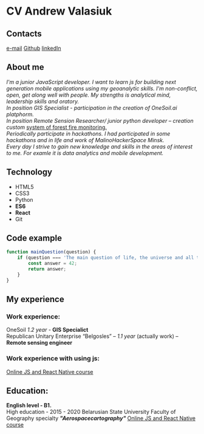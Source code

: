 # CV Andrew Valasiuk 

## Contacts
[e-mail](frolui29@gmail.com)     [Github](https://github.com/frolui)      [linkedIn](https://www.linkedin.com/in/andrevolosyuk)

## About me
_I'm a junior JavaScript developer. I want to learn js for building next generation mobile applications using my geoanalytic skills._
_I'm non-conflict, open, get along well with people. My strengths is analytical mind, leadership skills and oratory._\
_In position GIS Specialist - participation in the creation of OneSoil.ai platphorm._\
_In position Remote Sension Researcher/ junior python developer – creation custom_ [system of forest fire monitoring.](https://github.com/frolui/using-eo-learn-in-remote-sensing-/tree/master/v_0_6_0)\
_Periodically participate in hackathons. I had participated in some hackathons and in life and work of MalinoHackerSpace Minsk._\
_Every day I strive to gain new knowledge and skills in the areas of interest to me. For examle it is data analytics and mobile development._

## Technology
* HTML5
* CSS3
* Python
* __ES6__
* __React__
* Git

## Code example

```javascript
function mainQuestion(question) {
    if (question === 'The main question of life, the universe and all that') {
        const answer = 42;
        return answer;
    }
}

```

## My experience
### Work experience:
OneSoil *1.2 year* - **GIS Specialict**\
Republican Unitary Enterprise “Belgosles” – *1.1 year* (actually work) – **Remote sensing engineer**
### Work experience with using js:
[Online JS and React Native course](https://www.udemy.com/share/10208oAEESeFdWRn0D/)

## Education:
**English level - B1.**\
High education - 2015 - 2020 Belarusian State University Faculty of Geography specialty *__"Aerospacecartography"__*
[Online JS and React Native course](https://www.udemy.com/share/10208oAEESeFdWRn0D/)

